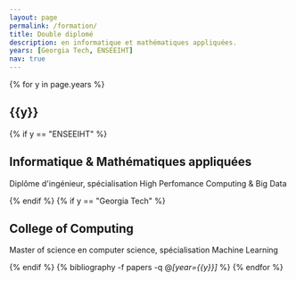 ```yaml
---
layout: page
permalink: /formation/
title: Double diplomé
description: en informatique et mathématiques appliquées.
years: [Georgia Tech, ENSEEIHT]
nav: true
---
```


<div class="publications">

{% for y in page.years %}
  <h2 class="year">{{y}}</h2>
  {% if y == "ENSEEIHT" %}
  <h2>Informatique & Mathématiques appliquées</h2>
  <p>Diplôme d'ingénieur, spécialisation High Perfomance Computing & Big Data</p>

  {% endif %}
  {% if y == "Georgia Tech" %}
  <h2>College of Computing</h2>
  <p>Master of science en computer science, spécialisation Machine Learning </p>

  {% endif %}
  {% bibliography -f papers -q @*[year={{y}}]* %}
{% endfor %}

</div>
